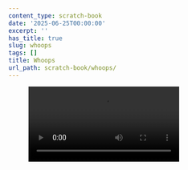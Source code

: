 ```yaml
---
content_type: scratch-book
date: '2025-06-25T00:00:00'
excerpt: ''
has_title: true
slug: whoops
tags: []
title: Whoops
url_path: scratch-book/whoops/
---
```


<figure class="content-figure">
<video src="https://mp1ewwuojwmnpxpy.public.blob.vercel-storage.com/media_1750947113477-dIlDrdn3iVk9GnlCKm5Dr25oynYlGY.mp4" width="auto" controls loop></video>
<figcaption class="f6 gray tl"></figcaption>
</figure>
